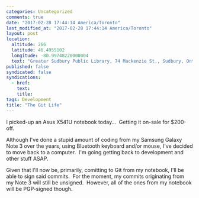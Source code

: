 ```yaml
---
categories: Uncategorized
comments: true
date: "2017-02-28 17:44:14 America/Toronto"
last_modified_at: "2017-02-28 17:44:14 America/Toronto"
layout: post
location:
  altitude: 266
  latitude: 46.4955102
  longitude: -80.99748220000004
  text: "Greater Sudbury Public Library, 74 Mackenzie St., Sudbury, Ontario, P3C 4X8, Canada"
published: false
syndicated: false
syndications:
  - href: 
    text: 
    title: 
tags: Development
title: "The Git Life"
---
```


I picked-up an Asus X541U notebook today&hellip;&nbsp; Getting it on-sale for $200-off.

Although I've done a stupid amount of coding from my Samsung Galaxy Note 3 over the years, using Bluetooth keyboard and/or mouse, I've decided to move back to
a computer.&nbsp; I'm going getting back to development and other stuff ASAP.

Given that I'll now be, primarily, comitting to Git from my notebook, I'll be able to sign said commits.&nbsp; For the moment, my commits originating from my
Note 3 will still be unsigned.&nbsp; However, all of the ones from my notebook will be PGP-signed though.
